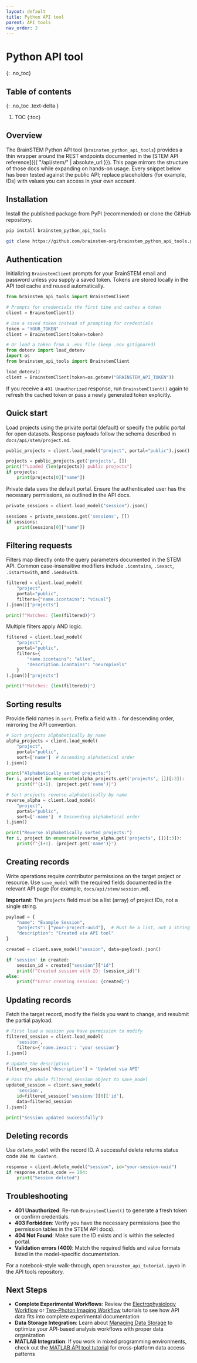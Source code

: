```yaml
---
layout: default
title: Python API tool
parent: API tools
nav_order: 2
---
```

# Python API tool
{: .no_toc}

## Table of contents
{: .no_toc .text-delta }

1. TOC
{:toc}

## Overview

The BrainSTEM Python API tool (`brainstem_python_api_tools`) provides a thin wrapper around the REST endpoints documented in the [STEM API reference]({{ "/api/stem/" | absolute_url }}). This page mirrors the structure of those docs while expanding on hands-on usage. Every snippet below has been tested against the public API; replace placeholders (for example, IDs) with values you can access in your own account.

## Installation

Install the published package from PyPI (recommended) or clone the GitHub repository.

```bash
pip install brainstem_python_api_tools
```

```bash
git clone https://github.com/brainstem-org/brainstem_python_api_tools.git
```

## Authentication

Initializing `BrainstemClient` prompts for your BrainSTEM email and password unless you supply a saved token. Tokens are stored locally in the API tool cache and reused automatically.

```python
from brainstem_api_tools import BrainstemClient

# Prompts for credentials the first time and caches a token
client = BrainstemClient()
```

```python
# Use a saved token instead of prompting for credentials
token = "YOUR_TOKEN"
client = BrainstemClient(token=token)

# Or load a token from a .env file (keep .env gitignored)
from dotenv import load_dotenv
import os
from brainstem_api_tools import BrainstemClient

load_dotenv()
client = BrainstemClient(token=os.getenv("BRAINSTEM_API_TOKEN"))
```

If you receive a `401 Unauthorized` response, run `BrainstemClient()` again to refresh the cached token or pass a newly generated token explicitly.

## Quick start

Load projects using the private portal (default) or specify the public portal for open datasets. Response payloads follow the schema described in `docs/api/stem/project.md`.

```python
public_projects = client.load_model("project", portal="public").json()

projects = public_projects.get('projects', [])
print(f"Loaded {len(projects)} public projects")
if projects:
    print(projects[0]["name"])
```

Private data uses the default portal. Ensure the authenticated user has the necessary permissions, as outlined in the API docs.

```python
private_sessions = client.load_model("session").json()

sessions = private_sessions.get('sessions', [])
if sessions:
    print(sessions[0]["name"])
```

## Filtering requests

Filters map directly onto the query parameters documented in the STEM API. Common case-insensitive modifiers include `.icontains`, `.iexact`, `.istartswith`, and `.iendswith`.

```python
filtered = client.load_model(
    "project",
    portal="public",
    filters={"name.icontains": "visual"}
).json()["projects"]

print(f"Matches: {len(filtered)}")
```

Multiple filters apply AND logic.

```python
filtered = client.load_model(
    "project",
    portal="public",
    filters={
        "name.icontains": "allen",
        "description.icontains": "neuropixels"
    }
).json()["projects"]

print(f"Matches: {len(filtered)}")
```

## Sorting results

Provide field names in `sort`. Prefix a field with `-` for descending order, mirroring the API convention.

```python
# Sort projects alphabetically by name
alpha_projects = client.load_model(
    "project",
    portal="public",
    sort=['name']  # Ascending alphabetical order
).json()

print("Alphabetically sorted projects:")
for i, project in enumerate(alpha_projects.get('projects', [])[:3]):
    print(f"{i+1}. {project.get('name')}")

# Sort projects reverse-alphabetically by name
reverse_alpha = client.load_model(
    "project",
    portal="public",
    sort=['-name']  # Descending alphabetical order
).json()

print("Reverse alphabetically sorted projects:")
for i, project in enumerate(reverse_alpha.get('projects', [])[:3]):
    print(f"{i+1}. {project.get('name')}")
```

## Creating records

Write operations require contributor permissions on the target project or resource. Use `save_model` with the required fields documented in the relevant API page (for example, `docs/api/stem/session.md`).

**Important**: The `projects` field must be a list (array) of project IDs, not a single string.

```python
payload = {
    "name": "Example Session",
    "projects": ["your-project-uuid"],  # Must be a list, not a string!
    "description": "Created via API tool"
}

created = client.save_model("session", data=payload).json()

if 'session' in created:
    session_id = created["session"]["id"]
    print(f"Created session with ID: {session_id}")
else:
    print(f"Error creating session: {created}")
```

## Updating records

Fetch the target record, modify the fields you want to change, and resubmit the partial payload.

```python
# First load a session you have permission to modify
filtered_session = client.load_model(
    'session', 
    filters={'name.iexact': 'your session'}
).json()

# Update the description
filtered_session['description'] = 'Updated via API'

# Pass the whole filtered_session object to save_model
updated_session = client.save_model(
    'session', 
    id=filtered_session['sessions'][0]['id'], 
    data=filtered_session
).json()

print("Session updated successfully")
```

## Deleting records

Use `delete_model` with the record ID. A successful delete returns status code `204 No Content`.

```python
response = client.delete_model("session", id="your-session-uuid")
if response.status_code == 204:
    print("Session deleted")
```

## Troubleshooting

- **401 Unauthorized**: Re-run `BrainstemClient()` to generate a fresh token or confirm credentials.
- **403 Forbidden**: Verify you have the necessary permissions (see the permission tables in the STEM API docs).
- **404 Not Found**: Make sure the ID exists and is within the selected portal.
- **Validation errors (400)**: Match the required fields and value formats listed in the model-specific documentation.

For a notebook-style walk-through, open `brainstem_api_tutorial.ipynb` in the API tools repository.

## Next Steps

- **Complete Experimental Workflows**: Review the [Electrophysiology Workflow]({{site.baseurl}}/tutorials/electrophysiology-workflow) or [Two-Photon Imaging Workflow]({{site.baseurl}}/tutorials/two-photon-imaging-workflow) tutorials to see how API data fits into complete experimental documentation
- **Data Storage Integration**: Learn about [Managing Data Storage]({{site.baseurl}}/tutorials/managing-data-storage) to optimize your API-based analysis workflows with proper data organization
- **MATLAB Integration**: If you work in mixed programming environments, check out the [MATLAB API tool tutorial]({{site.baseurl}}/tutorials/matlab-api-tool) for cross-platform data access patterns
